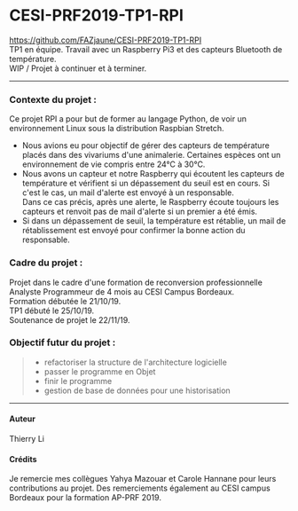# CESI-PRF2019-TP1-RPI 
https://github.com/FAZjaune/CESI-PRF2019-TP1-RPI <br>
TP1 en équipe. Travail avec un Raspberry Pi3 et des capteurs Bluetooth de température.<br>
WIP / Projet à continuer et à terminer.
____________________________
### Contexte du projet : 
Ce projet RPI a pour but de former au langage Python, de voir un environnement Linux sous la distribution Raspbian Stretch.<br>
* Nous avions eu pour objectif de gérer des capteurs de température placés dans des vivariums d'une animalerie.
Certaines espèces ont un environnement de vie compris entre 24°C à 30°C. <br>
* Nous avons un capteur et notre Raspberry qui écoutent les capteurs de température et vérifient si un dépassement du seuil est en cours. Si c'est le cas, un mail d'alerte est envoyé à un responsable. <br>
Dans ce cas précis, après une alerte, le Raspberry écoute toujours les capteurs et renvoit pas de mail d'alerte si un premier a été émis. <br>
* Si dans un dépassement de seuil, la température est rétablie, un mail de rétablissement est envoyé pour confirmer la bonne action du responsable. 

### Cadre du projet :
Projet dans le cadre d'une formation de reconversion professionnelle Analyste Programmeur de 4 mois au CESI Campus Bordeaux.<br>
Formation débutée le 21/10/19.<br>
TP1 débuté le 25/10/19.<br>
Soutenance de projet le 22/11/19.

### Objectif futur du projet :
> * refactoriser la structure de l'architecture logicielle
> * passer le programme en Objet
> * finir le programme
> * gestion de base de données pour une historisation
___________
#### Auteur
Thierry Li

#### Crédits
Je remercie mes collègues Yahya Mazouar et Carole Hannane pour leurs contributions au projet. Des remerciements également au CESI campus Bordeaux pour la formation AP-PRF 2019.